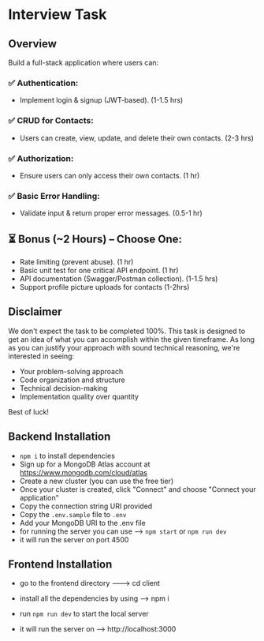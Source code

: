 # Interview Task
## Overview
Build a full-stack application where users can:

### :white_check_mark: Authentication: 
* Implement login & signup (JWT-based). (1-1.5 hrs)

### :white_check_mark: CRUD for Contacts:
* Users can create, view, update, and delete their own contacts. (2-3 hrs)

### :white_check_mark: Authorization: 
* Ensure users can only access their own contacts. (1 hr)

### :white_check_mark: Basic Error Handling:
* Validate input & return proper error messages. (0.5-1 hr)

## :hourglass_flowing_sand: Bonus (~2 Hours) – Choose One:
* Rate limiting (prevent abuse). (1 hr)
* Basic unit test for one critical API endpoint. (1 hr)
* API documentation (Swagger/Postman collection). (1-1.5 hrs)
* Support profile picture uploads for contacts (1-2hrs)

## Disclaimer
We don't expect the task to be completed 100%. This task is designed to get an idea of what you can accomplish within the given timeframe.
As long as you can justify your approach with sound technical reasoning, we're interested in seeing:
- Your problem-solving approach
- Code organization and structure
- Technical decision-making
- Implementation quality over quantity

Best of luck!

<!-- -------------------------------------------------------------------------------------------- -->

## Backend Installation
* `npm i` to install dependencies
* Sign up for a MongoDB Atlas account at https://www.mongodb.com/cloud/atlas
* Create a new cluster (you can use the free tier)
* Once your cluster is created, click "Connect" and choose "Connect your application"
* Copy the connection string URI provided
* Copy the `.env.sample` file to `.env`
* Add your MongoDB URI to the .env file
* for running the server you can use --> `npm start` or `npm run dev`
* it will run the server on port 4500

<!-- -------------------------------------------------------------------------------------------- -->

## Frontend Installation

* go to the frontend directory ---> cd client

* install all the dependencies by using --> npm i
* run `npm run dev` to start the local server
* it will run the server on --> http://localhost:3000

<!-- -------------------------------------------------------------------------------------------- -->
